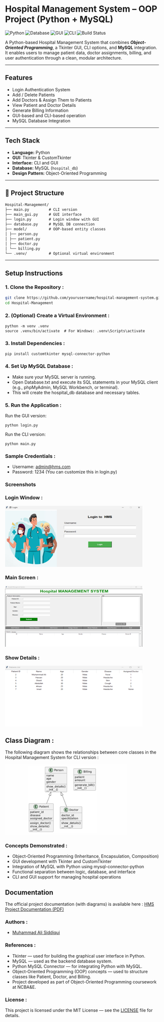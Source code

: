 # Hospital Management System – OOP Project (Python + MySQL)

![Python](https://img.shields.io/badge/Python-3.9+-blue?logo=python)
![Database](https://img.shields.io/badge/Database-MySQL-lightgrey)
![GUI](https://img.shields.io/badge/GUI-Tkinter-brightgreen)
![CLI](https://img.shields.io/badge/Interface-CLI-blueviolet)
![Build Status](https://github.com/alibro005/Hospital-Management-System/actions/workflows/python-app.yml/badge.svg)


A Python-based Hospital Management System that combines ***Object-Oriented Programming***, a Tkinter GUI, CLI options, and **MySQL** integration. It enables users to manage patient data, doctor assignments, billing, and user authentication through a clean, modular architecture.

---

##  Features

- Login Authentication System  
-  Add / Delete Patients  
-  Add Doctors & Assign Them to Patients  
-  View Patient and Doctor Details  
- Generate Billing Information  
-  GUI-based and CLI-based operation  
-  MySQL Database Integration  

---

##  Tech Stack

- **Language:** Python  
- **GUI:** Tkinter & CustomTkinter  
- **Interface:** CLI and GUI  
- **Database:** MySQL (`hospital_db`)  
- **Design Pattern:** Object-Oriented Programming  

---

## 📁 Project Structure
```
Hospital-Management/
├── main.py         # CLI version
├── main_gui.py     # GUI interface
├── login.py        # Login window with GUI
├── database.py     # MySQL DB connection
├── model/          # OOP-based entity classes
│ ├── person.py
│ ├── patient.py
│ ├── doctor.py
│ └── billing.py
└── .venv/          # Optional virtual environment
```
---

## Setup Instructions

### 1.  Clone the Repository :

```bash
git clone https://github.com/yourusername/hospital-management-system.git
cd Hospital-Management
```

### 2.  (Optional) Create a Virtual Environment :

```
python -m venv .venv
source .venv/bin/activate  # For Windows: .venv\Scripts\activate
```
### 3.  Install Dependencies :

```
pip install customtkinter mysql-connector-python
```
### 4. Set Up MySQL Database :

- Make sure your MySQL server is running.
- Open Database.txt and execute its SQL statements in your MySQL client (e.g., phpMyAdmin, MySQL Workbench, or terminal).
- This will create the hospital_db database and necessary tables.

### 5.  Run the Application :
Run the GUI version:
```
python login.py
```
Run the CLI version:
```
python main.py
```

###  Sample Credentials :

- Username: admin@hms.com
- Password: 1234
(You can customize this in login.py)

###  Screenshots

###  Login Window :
<img src="images/login_screen.png" alt="Login Window" width="450" height="200"/>

### Main Screen :
<img src="images/main_screen.png" alt="Add Patient" width="450" height="200"/>

### Show Details :
<img src="images/show_screen.png" alt="Add Patient" width="450" height="200"/>



## Class Diagram :
The following diagram shows the relationships between core classes in the Hospital Management System for CLI version :

<img src="images/class_diagram.png" alt="Class Diagram" width="400"/>

### Concepts Demonstrated :

- Object-Oriented Programming (Inheritance, Encapsulation, Composition)
- GUI development with Tkinter and CustomTkinter
- Integration of MySQL with Python using mysql-connector-python
- Functional separation between logic, database, and interface
- CLI and GUI support for managing hospital operations

## Documentation

The official project documentation (with diagrams) is available here : [HMS Project Documentation (PDF)](docs/project_documentation.pdf)

### Authors :

- [Muhammad Ali Siddiqui](www.github.com/alibro005)

### References :

- Tkinter — used for building the graphical user interface in Python.
- MySQL — used as the backend database system.
- Python MySQL Connector — for integrating Python with MySQL.
- Object-Oriented Programming (OOP) concepts — used to structure classes like Patient, Doctor, and Billing.
- Project developed as part of Object-Oriented Programming coursework at NCBA&E.

###  License :

This project is licensed under the MIT License — see the [LICENSE](LICENSE) file for details.



